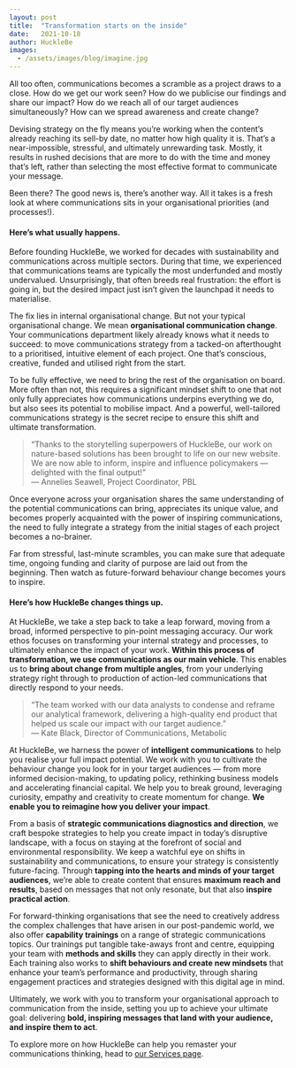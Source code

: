 ```yaml
---
layout: post
title:  "Transformation starts on the inside"
date:   2021-10-18
author: HuckleBe
images:
  - /assets/images/blog/imagine.jpg
---
```

All too often, communications becomes a scramble as a project draws to a close. How do we get our work seen? How do we publicise our findings and share our impact? How do we reach all of our target audiences simultaneously? How can we spread awareness and create change? 

Devising strategy on the fly means you’re working when the content’s already reaching its sell-by date, no matter how high quality it is. That’s a near-impossible, stressful, and ultimately unrewarding task. Mostly, it results in rushed decisions that are more to do with the time and money that’s left, rather than selecting the most effective format to communicate your message. 

Been there? The good news is, there’s another way. All it takes is a fresh look at where communications sits in your organisational priorities (and processes!).

#### Here’s what usually happens.

Before founding HuckleBe, we worked for decades with sustainability and communications across multiple sectors. During that time, we experienced that communications teams are typically the most underfunded and mostly undervalued. Unsurprisingly, that often breeds real frustration: the effort is going in, but the desired impact just isn’t given the launchpad it needs to materialise.

The fix lies in internal organisational change. But not your typical organisational change. We mean **organisational communication change**. Your communications department likely already knows what it needs to succeed: to move communications strategy from a tacked-on afterthought to a prioritised, intuitive element of each project. One that’s conscious, creative, funded and utilised right from the start.

To be fully effective, we need to bring the rest of the organisation on board. More often than not, this requires a significant mindset shift to one that not only fully appreciates how communications underpins everything we do, but also sees its potential to mobilise impact. And a powerful, well-tailored communications strategy is the secret recipe to ensure this shift and ultimate transformation.

> “Thanks to the storytelling superpowers of HuckleBe, our work on nature-based solutions has been brought to life on our new website. We are now able to inform, inspire and influence policymakers — delighted with the final output!” <br> &mdash; Annelies Seawell, Project Coordinator, PBL

Once everyone across your organisation shares the same understanding of the potential communications can bring,  appreciates its unique value, and becomes  properly acquainted with the power of inspiring communications, the need to fully integrate a strategy from the initial stages of each project becomes a no-brainer.

Far from stressful, last-minute scrambles, you can make sure that adequate time, ongoing funding and clarity of purpose are laid out from the beginning. Then watch as future-forward behaviour change becomes yours to inspire.

#### Here’s how HuckleBe changes things up.

At HuckleBe, we take a step back to take a leap forward, moving from a broad, informed perspective to pin-point messaging accuracy. Our work ethos focuses on transforming your internal strategy and processes, to ultimately enhance the impact of your work. **Within this process of transformation, we use communications as our main vehicle**. This enables us to **bring about change from multiple angles**, from your underlying strategy right through to production of action-led communications that directly respond to your needs.

> “The team worked with our data analysts to condense and reframe our analytical framework, delivering a high-quality end product that helped us scale our impact with our target audience.” <br> &mdash; Kate Black, Director of Communications, Metabolic

At HuckleBe, we harness the power of **intelligent communications** to help you realise your full impact potential. We work with you to cultivate the behaviour change you look for in your target audiences — from more informed decision-making, to updating policy, rethinking business models and accelerating financial capital. We help you to break ground, leveraging curiosity, empathy and creativity to create momentum for change. **We enable you to reimagine how you deliver your impact**.

From a basis of **strategic communications diagnostics and direction**, we craft bespoke strategies to help you create impact in today’s disruptive landscape, with a focus on staying at the forefront of social and environmental responsibility. We keep a watchful eye on shifts in sustainability and communications, to ensure your strategy is consistently future-facing. Through **tapping into the hearts and minds of your target audiences**, we’re able to create content that ensures **maximum reach and results**, based on messages that not only resonate, but that also **inspire practical action**.

For forward-thinking organisations that see the need to creatively address the complex challenges that have arisen in our post-pandemic world, we also offer **capability trainings** on a range of strategic communications topics. Our trainings put tangible take-aways front and centre, equipping your team with **methods and skills** they can apply directly in their work. Each training also works to **shift behaviours and create new mindsets** that enhance your team’s performance and productivity, through sharing engagement practices and strategies designed with this digital age in mind.

Ultimately, we work with you to transform your organisational approach to communication from the inside, setting you up to achieve your ultimate goal: delivering **bold, inspiring messages that land with your audience, and inspire them to act**.

To explore more on how HuckleBe can help you remaster your communications thinking, head to [our Services page](/#services).
